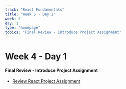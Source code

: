 ```yaml
---
track: "React Fundamentals"
title: "Week 5 - Day 1"
week: 5
day: 1
type: "homepage"
topics: "Final Review - Introduce Project Assignment"
---
```



# Week 4 - Day 1

#### Final Review - Introduce Project Assignment
- [Review React Project Assignment](/week-5/day-1/lecture-materials/react-project-assignment/)

